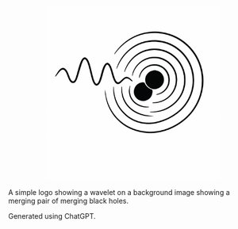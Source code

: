 <p align="center">
<img src="./logo_images/logo.png" alt="logo" width="350"/>
</p>

A simple logo showing a wavelet on a background image showing a merging pair of merging black holes.

Generated using ChatGPT.
